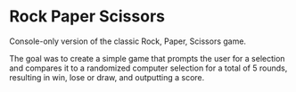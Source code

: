 # Rock Paper Scissors

Console-only version of the classic Rock, Paper, Scissors game.  

The goal was to create a simple game that prompts the user for a selection and compares it to a randomized computer selection for a total of 5 rounds, resulting in win, lose or draw, and outputting a score.   
